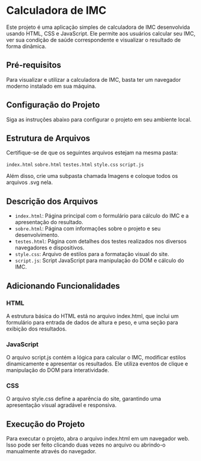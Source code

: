 # Calculadora de IMC
Este projeto é uma aplicação simples de calculadora de IMC desenvolvida usando HTML, CSS e JavaScript. Ele permite aos usuários calcular seu IMC, ver sua condição de saúde correspondente e visualizar o resultado de forma dinâmica.

## Pré-requisitos
Para visualizar e utilizar a calculadora de IMC, basta ter um navegador moderno instalado em sua máquina.

## Configuração do Projeto
Siga as instruções abaixo para configurar o projeto em seu ambiente local.

## Estrutura de Arquivos
Certifique-se de que os seguintes arquivos estejam na mesma pasta:

`index.html`
`sobre.html`
`testes.html`
`style.css`
`script.js`

Além disso, crie uma subpasta chamada Imagens e coloque todos os arquivos .svg nela.

## Descrição dos Arquivos
- `index.html`: Página principal com o formulário para cálculo do IMC e a apresentação do resultado.
- `sobre.html`: Página com informações sobre o projeto e seu desenvolvimento.
- `testes.html`: Página com detalhes dos testes realizados nos diversos navegadores e dispositivos.
- `style.css`: Arquivo de estilos para a formatação visual do site.
- `script.js`: Script JavaScript para manipulação do DOM e cálculo do IMC.

## Adicionando Funcionalidades
### HTML
A estrutura básica do HTML está no arquivo index.html, que inclui um formulário para entrada de dados de altura e peso, e uma seção para exibição dos resultados.

### JavaScript
O arquivo script.js contém a lógica para calcular o IMC, modificar estilos dinamicamente e apresentar os resultados. Ele utiliza eventos de clique e manipulação do DOM para interatividade.

### CSS
O arquivo style.css define a aparência do site, garantindo uma apresentação visual agradável e responsiva.

## Execução do Projeto
Para executar o projeto, abra o arquivo index.html em um navegador web. Isso pode ser feito clicando duas vezes no arquivo ou abrindo-o manualmente através do navegador.